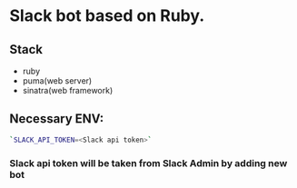 # Slack bot based on Ruby.

## Stack

* ruby
* puma(web server)
* sinatra(web framework)

## Necessary ENV:
```bash
`SLACK_API_TOKEN=<Slack api token>`
```

### Slack api token will be taken from Slack Admin by adding new bot
